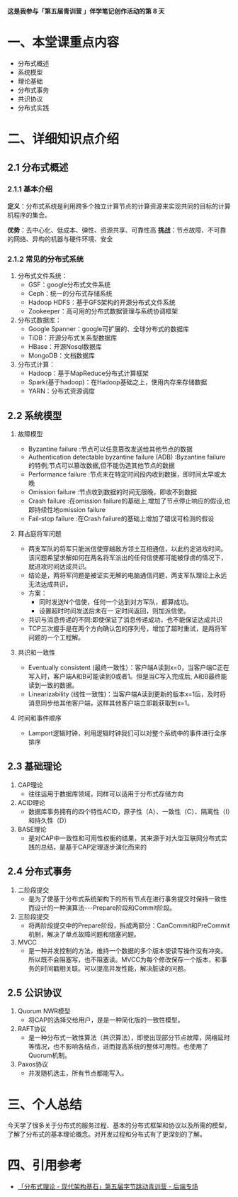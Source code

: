 **这是我参与「第五届青训营 」伴学笔记创作活动的第 8 天**

# 一、本堂课重点内容

-  分布式概述
-  系统模型
-  理论基础
-  分布式事务
- 共识协议
- 分布式实践

# 二、详细知识点介绍

## 2.1 分布式概述

### 2.1.1 基本介绍

**定义**：分布式系统是利用跨多个独立计算节点的计算资源来实现共同的目标的计算机程序的集合。

**优势**：去中心化、低成本、弹性、资源共享、可靠性高
**挑战**：节点故障、不可靠的网络、异构的机器与硬件环境、安全

### 2.1.2 常见的分布式系统

1. 分布式文件系统：
	- GSF：google分布式文件系统
	- Ceph：统一的分布式存储系统
	- Hadoop HDFS：基于GFS架构的开源分布式文件系统
	- Zookeeper：高可用的分布式数据管理与系统协调框架
2. 分布式数据库：
	- Google Spanner：google可扩展的、全球分布式的数据库
	- TiDB：开源分布式关系型数据库
	- HBase：开源Nosql数据库
	- MongoDB：文档数据库
3. 分布式计算：
	- Hadoop：基于MapReduce分布式计算框架
	- Spark(基于hadoop)：在Hadoop基础之上，使用内存来存储数据
	- YARN：分布式资源调度

## 2.2 系统模型

1. 故障模型
	- Byzantine failure :节点可以任意篡改发送给其他节点的数据
	- Authentication detectable byzantine failure (ADB) :Byzantine failure的特例;节点可以篡改数据,但不能伪造其他节点的数据
	- Performance failure :节点未在特定时间段内收到数据，即时间太早或太晚
	- Omission failure :节点收到数据的时间无限晚，即收不到数据
	- Crash failure :在omission failure的基础上,增加了节点停止响应的假设,也即持续性地omission failure
	- Fail-stop failure :在Crash failure的基础上增加了错误可检测的假设

2. 拜占庭将军问题
	- 两支军队的将军只能派信使穿越敌方领土互相通信，以此约定进攻时间。该问题希望求解如何在两名将军派出的任何信使都可能被俘虏的情况下，就进攻时间达成共识。
	- 结论是，两将军问题是被证实无解的电脑通信问题，两支军队理论上永远无法达成共识。
	- 方案：
		- 同时发送N个信使，任何一个达到对方军队，都算成功。
		- 设置超时时间发送后未在一 定时间返回，则加派信使。
	- 共识与消息传递的不同:即使保证了消息传递成功，也不能保证达成共识
	- TCP三次握手是在两个方向确认包的序列号，增加了超时重试，是两将军问题的一个工程解。

3. 共识和一致性
	- Eventually consistent (最终一致性）：客户端A读到x=0，当客户端C正在写入时，客户端A和B可能读到0或者1。但是当C写入完成后, A和B最终能读到一致的数据。
	- Linearizability (线性一致性)：当客户端A读到更新的版本x=1后，及时将消息同步给其他客户端，这样其他客户端立即能获取到x=1。
4. 时间和事件顺序
	- Lamport逻辑时钟，利用逻辑时钟我们可以对整个系统中的事件进行全序排序

## 2.3 基础理论

1.  CAP理论
	- 往往运用于数据库领域，同样可以适用于分布式存储方向
2. ACID理论
	- 数据库事务拥有的四个特性ACID，原子性（A）、一致性（C）、隔离性（I）和持久性（D）
3. BASE理论
	- 是对CAP中一致性和可用性权衡的结果，其来源于对大型互联网分布式实践的总结，是基于CAP定理逐步演化而来的

## 2.4 分布式事务

1. 二阶段提交
	- 是为了使基于分布式系统架构下的所有节点在进行事务提交时保持一致性而设计的一种演算法---Prepare阶段和Commit阶段。
2. 三阶段提交
	- 将两阶段提交中的Prepare阶段，拆成两部分：CanCommit和PreCommit机制，解决了单点故障问题和阻塞问题。
3. MVCC
	- 是一种并发控制的方法，维持一个数据的多个版本使读写操作没有冲突。所以既不会阻塞写，也不阻塞读。MVCC为每个修改保存一个版本，和事务的时间戳相关联。可以提高并发性能，解决脏读的问题。

## 2.5 公识协议

1. Quorum NWR模型
	- 将CAP的选择交给用户，是是一种简化版的一致性模型。
2. RAFT协议
	- 是一种分布式一致性算法（共识算法），即使出现部分节点故障，网络延时等情况，也不影响各结点，进而提高系统的整体可用性。也使用了Quorum机制。
3. Paxos协议
	- 并发随机选主，所有节点都能写入。

# 三、个人总结

今天学了很多关于分布式的服务过程、基本的分布式框架和协议以及所需的模型，了解了分布式的基本理论概念。对开发过程和分布式有了更深刻的了解。

# 四、引用参考

- [「分布式理论 - 现代架构基石」第五届字节跳动青训营 - 后端专场](https://live.juejin.cn/4354/ycDistributed)

